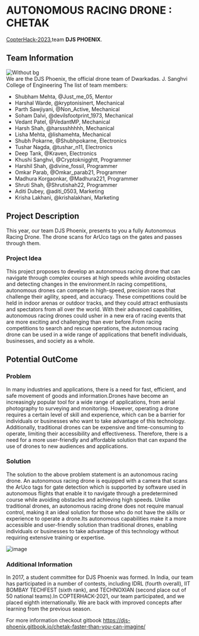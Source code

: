 # AUTONOMOUS RACING DRONE : CHETAK
[CopterHack-2023](copterhack2023.md),team **DJS PHOENIX**.

## Team Information

![Without bg](https://user-images.githubusercontent.com/93365067/195974501-0acef6b7-e4ea-4c47-bd7a-615caf73a625.png)<br/>
We are the DJS Phoenix, the official drone team of Dwarkadas. J. Sanghvi College of Engineering
The list of team members:
* Shubham Mehta, @Just_me_05, Mentor
* Harshal Warde, @kryptonisinert, Mechanical
* Parth Sawjiyani, @Non_Active, Mechanical
* Soham Dalvi, @devilsfootprint_1973, Mechanical
* Vedant Patel, @VedantMP, Mechanical 
* Harsh Shah, @harssshhhhh, Mechanical
* Lisha Mehta, @lishamehta, Mechanical
* Shubh Pokarne, @Shubhpokarne, Electronics
* Tushar Nagda, @tushar_n11, Electronics
* Deep Tank, @Kraven, Electronics
* Khushi Sanghvi, @Cryptoknigghtt, Programmer
* Harshil Shah, @divine_fossil, Programmer
* Omkar Parab, @Omkar_parab21, Programmer
* Madhura Korgaonkar, @Madhura221, Programmer
* Shruti Shah, @Shrutishah22, Programmer
* Aditi Dubey, @aditi_0503, Marketing
* Krisha Lakhani, @krishalakhani, Marketing 

## Project Description
This year, our team DJS Phoenix, presents to you a fully Autonomous Racing Drone. The drone scans for ArUco tags on the gates and passes through them.

### Project Idea
This project proposes to develop an autonomous racing drone that can navigate through complex courses at high speeds while avoiding obstacles and detecting changes in the environment.In racing competitions, autonomous drones can compete in high-speed, precision races that challenge their agility, speed, and accuracy. These competitions could be held in indoor arenas or outdoor tracks, and they could attract enthusiasts and spectators from all over the world. With their advanced capabilities, autonomous racing drones could usher in a new era of racing events that are more exciting and challenging than ever before.From racing competitions to search and rescue operations, the autonomous racing drone can be used in a wide range of applications that benefit individuals, businesses, and society as a whole.

## Potential OutCome

### Problem
In many industries and applications, there is a need for fast, efficient, and safe movement of goods and information.Drones have become an increasingly popular tool for a wide range of applications, from aerial photography to surveying and monitoring. However, operating a drone requires a certain level of skill and experience, which can be a barrier for individuals or businesses who want to take advantage of this technology. Additionally, traditional drones can be expensive and time-consuming to operate, limiting their accessibility and effectiveness. Therefore, there is a need for a more user-friendly and affordable solution that can expand the use of drones to new audiences and applications.

### Solution
The solution to the above problem statement is an autonomous racing drone. An autonomous racing drone is equipped with a camera that scans the ArUco tags for gate detection which is supported by software used in autonomous flights that enable it to navigate through a predetermined course while avoiding obstacles and achieving high speeds. Unlike traditional drones, an autonomous racing drone does not require manual control, making it an ideal solution for those who do not have the skills or experience to operate a drone.Its autonomous capabilities make it a more accessible and user-friendly solution than traditional drones, enabling individuals or businesses to take advantage of this technology without requiring extensive training or expertise.

![image](https://user-images.githubusercontent.com/93365067/235303281-f63e379d-c156-45ad-b554-2c84bd82781d.png)


### Additional Information
In 2017, a student committee for DJS Phoenix was formed. In India, our team has participated in a number of contests, including IDRL (fourth overall), IIT BOMBAY TECHFEST (sixth rank), and TECHNOXIAN (second place out of 50 national teams).In COPTERHACK-2021, our team participated, and we placed eighth internationally. We are back with improved concepts after learning from the previous season.
    
For more information checkout gitbook
https://djs-phoenix.gitbook.io/chetak-faster-than-you-can-imagine/
